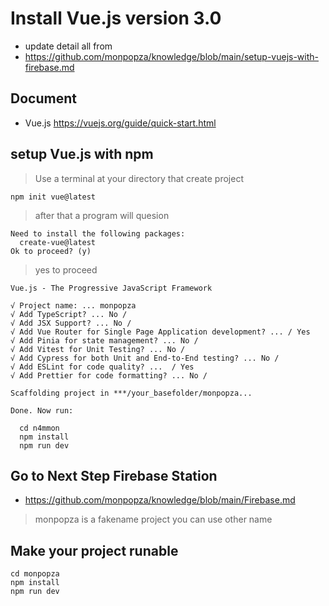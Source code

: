 # Install Vue.js version 3.0
- update detail all from 
- https://github.com/monpopza/knowledge/blob/main/setup-vuejs-with-firebase.md
## Document 
- Vue.js https://vuejs.org/guide/quick-start.html

## setup Vue.js with npm
> Use a terminal at your directory that create project
```
npm init vue@latest
```
> after that a program will quesion
```
Need to install the following packages:
  create-vue@latest
Ok to proceed? (y)
```
> yes to proceed 
```
Vue.js - The Progressive JavaScript Framework

√ Project name: ... monpopza
√ Add TypeScript? ... No / 
√ Add JSX Support? ... No /
√ Add Vue Router for Single Page Application development? ... / Yes
√ Add Pinia for state management? ... No /
√ Add Vitest for Unit Testing? ... No / 
√ Add Cypress for both Unit and End-to-End testing? ... No / 
√ Add ESLint for code quality? ...  / Yes
√ Add Prettier for code formatting? ... No /

Scaffolding project in ***/your_basefolder/monpopza...

Done. Now run:

  cd n4mmon
  npm install
  npm run dev

```

## Go to Next Step Firebase Station
- https://github.com/monpopza/knowledge/blob/main/Firebase.md

> monpopza is a fakename project you can use other name
## Make your project runable
```
cd monpopza
npm install
npm run dev
```
